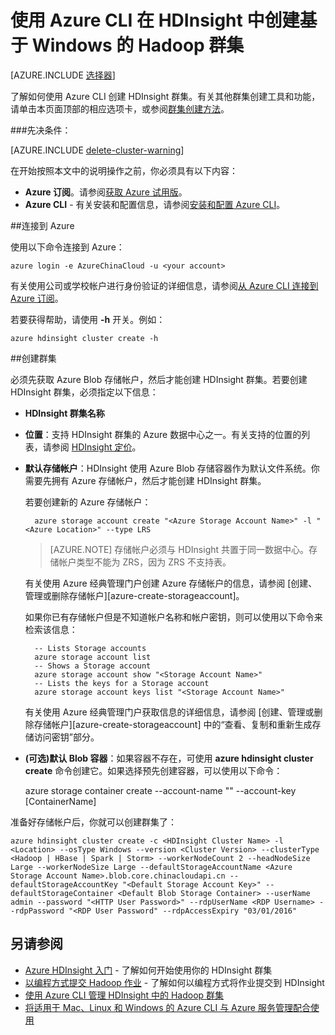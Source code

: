 <properties
   pageTitle="使用 Azure CLI 在 HDInsight 中创建基于 Windows 的 Hadoop 群集"
   	description="了解如何使用 Azure CLI 创建 Azure HDInsight 的群集。"
   services="hdinsight"
   documentationCenter=""
   tags="azure-portal"
   authors="mumian"
   manager="paulettm"
   editor="cgronlun"/>

<tags
	ms.service="hdinsight"
	ms.date="03/08/2016"
	wacn.date="04/12/2016"/>

# 使用 Azure CLI 在 HDInsight 中创建基于 Windows 的 Hadoop 群集

[AZURE.INCLUDE [选择器](../includes/hdinsight-selector-create-clusters.md)]

了解如何使用 Azure CLI 创建 HDInsight 群集。有关其他群集创建工具和功能，请单击本页面顶部的相应选项卡，或参阅[群集创建方法](/documentation/articles/hdinsight-provision-clusters-v1#cluster-creation-methods)。

###先决条件：

[AZURE.INCLUDE [delete-cluster-warning](../includes/hdinsight-delete-cluster-warning.md)]

在开始按照本文中的说明操作之前，你必须具有以下内容：

- **Azure 订阅**。请参阅[获取 Azure 试用版](/pricing/1rmb-trial/)。
- **Azure CLI** - 有关安装和配置信息，请参阅[安装和配置 Azure CLI](/documentation/articles/xplat-cli-install)。

##连接到 Azure

使用以下命令连接到 Azure：

	azure login -e AzureChinaCloud -u <your account>

有关使用公司或学校帐户进行身份验证的详细信息，请参阅[从 Azure CLI 连接到 Azure 订阅](/documentation/articles/xplat-cli-connect)。

若要获得帮助，请使用 **-h** 开关。例如：

	azure hdinsight cluster create -h
	
##创建群集

必须先获取 Azure Blob 存储帐户，然后才能创建 HDInsight 群集。若要创建 HDInsight 群集，必须指定以下信息：

- **HDInsight 群集名称**

- **位置**：支持 HDInsight 群集的 Azure 数据中心之一。有关支持的位置的列表，请参阅 [HDInsight 定价](/home/features/hdinsight/#price)。

- **默认存储帐户**：HDInsight 使用 Azure Blob 存储容器作为默认文件系统。你需要先拥有 Azure 存储帐户，然后才能创建 HDInsight 群集。

	若要创建新的 Azure 存储帐户：
	
		azure storage account create "<Azure Storage Account Name>" -l "<Azure Location>" --type LRS

	> [AZURE.NOTE] 存储帐户必须与 HDInsight 共置于同一数据中心。存储帐户类型不能为 ZRS，因为 ZRS 不支持表。

	有关使用 Azure 经典管理门户创建 Azure 存储帐户的信息，请参阅 [创建、管理或删除存储帐户][azure-create-storageaccount]。
	
	如果你已有存储帐户但是不知道帐户名称和帐户密钥，则可以使用以下命令来检索该信息：
	
		-- Lists Storage accounts
		azure storage account list
		-- Shows a Storage account
		azure storage account show "<Storage Account Name>"
		-- Lists the keys for a Storage account
		azure storage account keys list "<Storage Account Name>"

	有关使用 Azure 经典管理门户获取信息的详细信息，请参阅 [创建、管理或删除存储帐户][azure-create-storageaccount] 中的“查看、复制和重新生成存储访问密钥”部分。

- **(可选)默认 Blob 容器**：如果容器不存在，可使用 **azure hdinsight cluster create** 命令创建它。如果选择预先创建容器，可以使用以下命令：

	azure storage container create --account-name "<Storage Account Name>" --account-key <Storage Account Key> [ContainerName]

准备好存储帐户后，你就可以创建群集了：

    
    azure hdinsight cluster create -c <HDInsight Cluster Name> -l <Location> --osType Windows --version <Cluster Version> --clusterType <Hadoop | HBase | Spark | Storm> --workerNodeCount 2 --headNodeSize Large --workerNodeSize Large --defaultStorageAccountName <Azure Storage Account Name>.blob.core.chinacloudapi.cn --defaultStorageAccountKey "<Default Storage Account Key>" --defaultStorageContainer <Default Blob Storage Container> --userName admin --password "<HTTP User Password>" --rdpUserName <RDP Username> --rdpPassword "<RDP User Password" --rdpAccessExpiry "03/01/2016"

## 另请参阅

- [Azure HDInsight 入门](/documentation/articles/hdinsight-hadoop-tutorial-get-started-windows-v1) - 了解如何开始使用你的 HDInsight 群集
- [以编程方式提交 Hadoop 作业](/documentation/articles/hdinsight-submit-hadoop-jobs-programmatically) - 了解如何以编程方式将作业提交到 HDInsight
- [使用 Azure CLI 管理 HDInsight 中的 Hadoop 群集](/documentation/articles/hdinsight-administer-use-command-line)
- [将适用于 Mac、Linux 和 Windows 的 Azure CLI 与 Azure 服务管理配合使用](/documentation/articles/virtual-machines-command-line-tools)

<!---HONumber=Mooncake_0215_2016-->